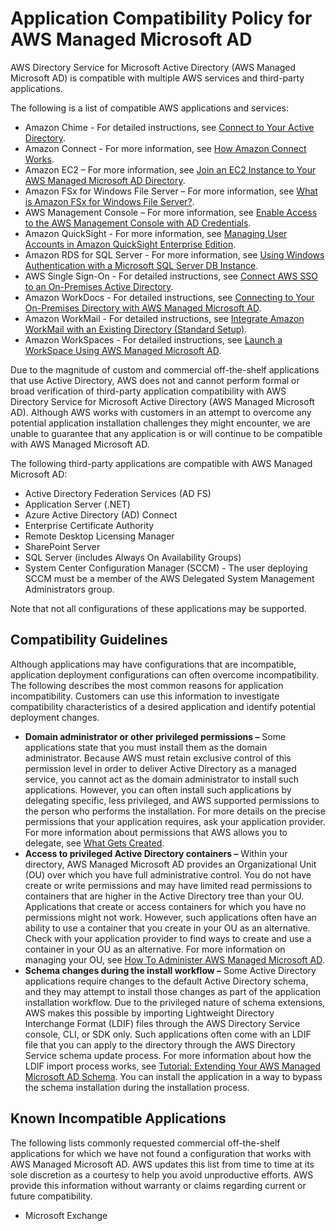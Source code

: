 # Application Compatibility Policy for AWS Managed Microsoft AD<a name="ms_ad_app_compatibility"></a>

AWS Directory Service for Microsoft Active Directory \(AWS Managed Microsoft AD\) is compatible with multiple AWS services and third\-party applications\.

The following is a list of compatible AWS applications and services:
+ Amazon Chime \- For detailed instructions, see [Connect to Your Active Directory](https://docs.aws.amazon.com/chime/latest/ag/active_directory.html)\.
+ Amazon Connect \- For more information, see [How Amazon Connect Works](https://docs.aws.amazon.com/connect/latest/adminguide/what-is-amazon-connect.html#amazon-connect-fundamentals)\.
+ Amazon EC2 – For more information, see [Join an EC2 Instance to Your AWS Managed Microsoft AD Directory](ms_ad_join_instance.md)\.
+ Amazon FSx for Windows File Server – For more information, see [What is Amazon FSx for Windows File Server?](https://docs.aws.amazon.com/fsx/latest/WindowsGuide/what-is.html)\.
+ AWS Management Console – For more information, see [Enable Access to the AWS Management Console with AD Credentials](ms_ad_management_console_access.md)\.
+ Amazon QuickSight \- For more information, see [Managing User Accounts in Amazon QuickSight Enterprise Edition](https://docs.aws.amazon.com/quicksight/latest/user/managing-users-enterprise.html)\.
+ Amazon RDS for SQL Server \- For more information, see [Using Windows Authentication with a Microsoft SQL Server DB Instance](https://docs.aws.amazon.com/AmazonRDS/latest/UserGuide/USER_SQLServerWinAuth.html)\.
+ AWS Single Sign\-On \- For detailed instructions, see [Connect AWS SSO to an On\-Premises Active Directory](https://docs.aws.amazon.com/singlesignon/latest/userguide/connectawsad.html)\.
+ Amazon WorkDocs \- For detailed instructions, see [Connecting to Your On\-Premises Directory with AWS Managed Microsoft AD](https://docs.aws.amazon.com/workdocs/latest/adminguide/connect_directory_microsoft.html)\.
+ Amazon WorkMail \- For detailed instructions, see [Integrate Amazon WorkMail with an Existing Directory \(Standard Setup\)](https://docs.aws.amazon.com/workmail/latest/adminguide/premises_directory.html)\.
+ Amazon WorkSpaces \- For detailed instructions, see [Launch a WorkSpace Using AWS Managed Microsoft AD](https://docs.aws.amazon.com/workspaces/latest/adminguide/launch-workspace-microsoft-ad.html)\. 

Due to the magnitude of custom and commercial off\-the\-shelf applications that use Active Directory, AWS does not and cannot perform formal or broad verification of third\-party application compatibility with AWS Directory Service for Microsoft Active Directory \(AWS Managed Microsoft AD\)\. Although AWS works with customers in an attempt to overcome any potential application installation challenges they might encounter, we are unable to guarantee that any application is or will continue to be compatible with AWS Managed Microsoft AD\.

The following third\-party applications are compatible with AWS Managed Microsoft AD:
+ Active Directory Federation Services \(AD FS\)
+ Application Server \(\.NET\)
+ Azure Active Directory \(AD\) Connect
+ Enterprise Certificate Authority
+ Remote Desktop Licensing Manager
+ SharePoint Server
+ SQL Server \(includes Always On Availability Groups\)
+ System Center Configuration Manager \(SCCM\) \- The user deploying SCCM must be a member of the AWS Delegated System Management Administrators group\.

Note that not all configurations of these applications may be supported\.

## Compatibility Guidelines<a name="compatabilityguidelines"></a>

Although applications may have configurations that are incompatible, application deployment configurations can often overcome incompatibility\. The following describes the most common reasons for application incompatibility\. Customers can use this information to investigate compatibility characteristics of a desired application and identify potential deployment changes\.
+ **Domain administrator or other privileged permissions –** Some applications state that you must install them as the domain administrator\. Because AWS must retain exclusive control of this permission level in order to deliver Active Directory as a managed service, you cannot act as the domain administrator to install such applications\. However, you can often install such applications by delegating specific, less privileged, and AWS supported permissions to the person who performs the installation\. For more details on the precise permissions that your application requires, ask your application provider\. For more information about permissions that AWS allows you to delegate, see [What Gets Created](ms_ad_getting_started_what_gets_created.md)\.
+ **Access to privileged Active Directory containers –** Within your directory, AWS Managed Microsoft AD provides an Organizational Unit \(OU\) over which you have full administrative control\. You do not have create or write permissions and may have limited read permissions to containers that are higher in the Active Directory tree than your OU\. Applications that create or access containers for which you have no permissions might not work\. However, such applications often have an ability to use a container that you create in your OU as an alternative\. Check with your application provider to find ways to create and use a container in your OU as an alternative\. For more information on managing your OU, see [How To Administer AWS Managed Microsoft AD](ms_ad_how_to.md)\.
+ **Schema changes during the install workflow –** Some Active Directory applications require changes to the default Active Directory schema, and they may attempt to install those changes as part of the application installation workflow\. Due to the privileged nature of schema extensions, AWS makes this possible by importing Lightweight Directory Interchange Format \(LDIF\) files through the AWS Directory Service console, CLI, or SDK only\. Such applications often come with an LDIF file that you can apply to the directory through the AWS Directory Service schema update process\. For more information about how the LDIF import process works, see [Tutorial: Extending Your AWS Managed Microsoft AD Schema](ms_ad_tutorial_extend_schema.md)\. You can install the application in a way to bypass the schema installation during the installation process\.

## Known Incompatible Applications<a name="incompatibleapps"></a>

The following lists commonly requested commercial off\-the\-shelf applications for which we have not found a configuration that works with AWS Managed Microsoft AD\. AWS updates this list from time to time at its sole discretion as a courtesy to help you avoid unproductive efforts\. AWS provide this information without warranty or claims regarding current or future compatibility\.
+ Microsoft Exchange